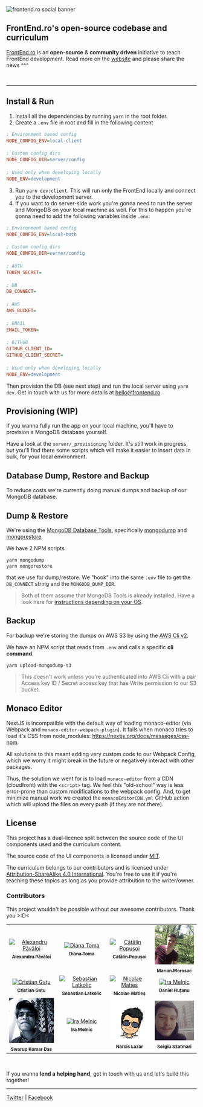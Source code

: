 ![frontend.ro social banner](https://frontend.ro/main-seo-image.jpg)

## FrontEnd.ro's open-source codebase and curriculum

[FrontEnd.ro](https://FrontEnd.ro) is an **open-source** & **community driven** initiative to teach FrontEnd development. Read more on the [website](https://FrontEnd.ro) and please share the news ^^^

<br />
<hr />

## Install & Run 

1. Install all the dependencies by running `yarn` in the root folder.
2. Create a `.env` file in root and fill in the following content

```ini
; Environment based config
NODE_CONFIG_ENV=local-client

; Custom config dirs
NODE_CONFIG_DIR=server/config

; Used only when developing locally
NODE_ENV=development
```

3. Run `yarn dev:client`. This will run only the FrontEnd locally and connect you to the development server.
4. If you want to do server-side work you're gonna need to run the server and MongoDB on your local machine as well. For this to happen you're gonna need to add the following variables inside `.env`:

```ini
; Environment based config
NODE_CONFIG_ENV=local-both

; Custom config dirs
NODE_CONFIG_DIR=server/config

; AUTH
TOKEN_SECRET=

; DB
DB_CONNECT=

; AWS
AWS_BUCKET=

; EMAIL
EMAIL_TOKEN=

; GITHUB
GITHUB_CLIENT_ID=
GITHUB_CLIENT_SECRET=

; Used only when developing locally
NODE_ENV=development
```

Then provision the DB (see next step) and run the local server using `yarn dev`. Get in touch with us for more details at [hello@frontend.ro](hello@frontend.ro).

## Provisioning (WIP)

If you wanna fully run the app on your local machine, you'll have to provision a MongoDB database yourself.

Have a look at the `server/_provisioning` folder. It's still work in progress, but you'll find there some scripts which will make it easier to insert data in bulk, for your local environment.

## Database Dump, Restore and Backup

To reduce costs we're currently doing manual dumps and backup of our MongoDB database.
## Dump & Restore

We're using the [MongoDB Database Tools](https://docs.mongodb.com/database-tools/), specifically [mongodump](https://docs.mongodb.com/database-tools/mongodump) and [mongorestore](https://docs.mongodb.com/database-tools/mongorestore/).

We have 2 NPM scripts

```
yarn mongodump
yarn mongorestore
```

that we use for dump/restore. We "hook" into the same `.env` file to get the `DB_CONNECT` string and the `MONGODB_DUMP_DIR`.

> Both of them assume that MongoDB Tools is already installed. Have a look here for [instructions depending on your OS](https://docs.mongodb.com/database-tools/installation/installation/).

## Backup

For backup we're storing the dumps on AWS S3 by using the [AWS Cli v2](https://docs.aws.amazon.com/cli/).

We have an NPM script that reads from `.env` and calls a specific **cli command**.

```
yarn upload-mongodump-s3
```

> This doesn't work unless you're authenticated into AWS Cli with a pair Access key ID / Secret access key that has Write permission to our S3 bucket.


## Monaco Editor

NextJS is incompatible with the default way of loading monaco-editor (via Webpack and `monaco-editor-webpack-plugin`). It fails when monaco tries to load it's CSS from node_modules: https://nextjs.org/docs/messages/css-npm.

All solutions to this meant adding very custom code to our Webpack Config, which we worry it might break in the future or negatively interact with other packages. 

Thus, the solution we went for is to load `monaco-editor` from a CDN (cloudfront) with the `<script>` tag. We feel this "old-school" way is less error-prone than custom modifications to the webpack config. And, to get minimize manual work we created the `monacoEditorCDN.yml` GitHub action which will upload the files on every push (if they are not there).

## License

This project has a dual-licence split between the source code of the UI components used and the curriculum content.

The source code of the UI components is licensed under [MIT](https://github.com/FrontEnd-ro/frontend.ro/blob/master/LICENSE).

The curriculum belongs to our contributors and is licensed under [Attribution-ShareAlike 4.0 International](https://github.com/FrontEnd-ro/frontend.ro/blob/master/frontend-ssr/curriculum/LICENSE.md). You're free to use it if you're teaching these topics as long as you provide attribution to the writer/owner.

### Contributors

This project wouldn't be possible without our awesome contributors. Thank you >:D<

<table>
    <tr>
        <td align="center">
            <a href="https://iampava.com"><img src="https://raw.githubusercontent.com/FrontEnd-ro/frontend.ro/master/client/public/images/contributors/iampava_2.jpg" width="120px;" alt="Alexandru Păvăloi"/><br /><sub><b>Alexandru Păvăloi</b></sub></a></td>
        <td align="center">
            <a href="https://github.com/andreeatoma"><img src="https://raw.githubusercontent.com/FrontEnd-ro/frontend.ro/master/client/public/images/contributors/andreeatoma.jpg" width="120px;" alt="Diana Toma"/><br /><sub><b>Diana Toma</b></sub></a></td>
        <td align="center">
            <a href="https://github.com/catalinpopusoi">
                <img src="https://raw.githubusercontent.com/FrontEnd-ro/frontend.ro/master/client/public/images/contributors/catalinpopusoi.jpg" width="120px;" alt="Cătălin Popușoi"/><br /><sub><b>Cătălin Popușoi</b></sub></a></td>
        <td align="center">
            <a href="https://github.com/MarianGeorgeMorosac">
                <img src="https://raw.githubusercontent.com/FrontEnd-ro/frontend.ro/master/client/public/images/contributors/georgemarianmorosac.jpg" width="120px;" alt="Marian George Morosac"/><br /><sub><b>Marian Morosac</b></sub></a></td>
    </tr>
    <tr>
        <td align="center">
            <a href="https://github.com/SirCQQ"><img src="https://raw.githubusercontent.com/FrontEnd-ro/frontend.ro/master/client/public/images/contributors/cristiangatu.jpg" width="120px;" alt="Cristian Gațu"/><br /><sub><b>Cristian Gațu</b></sub></a></td>
        <td align="center">
            <a href="https://github.com/juppsy"><img src="https://raw.githubusercontent.com/FrontEnd-ro/frontend.ro/master/client/public/images/contributors/juppsy.jpg" width="120px;" alt="Sebastian Latkolic"/><br /><sub><b>Sebastian Latkolic</b></sub></a></td>
        <td align="center">
            <a href="https://github.com/nmaties/"><img src="https://raw.githubusercontent.com/FrontEnd-ro/frontend.ro/master/client/public/images/contributors/nmaties.jpg" width="120px;" alt="Nicolae Maties"/><br /><sub><b>Nicolae Matieș</b></sub></a></td>
        <td align="center">
            <a href="https://www.linkedin.com/in/danielhutanu22/"><img src="https://raw.githubusercontent.com/FrontEnd-ro/frontend.ro/master/client/public/images/contributors/danielhutanu.jpg" width="120px;" alt="Ira Melnic"/><br /><sub><b>Daniel Huțanu</b></sub></a></td>
    </tr>
    <tr>
        <td align="center">
            <a href="https://github.com/swarup4741"><img src="https://raw.githubusercontent.com/FrontEnd-ro/frontend.ro/master/client/public/images/contributors/swarup4741.jpg" width="120px;" alt="Swarup Kumar Das"/><br /><sub><b>Swarup Kumar Das</b></sub></a></td>
        <td align="center">
            <a href="https://www.facebook.com/melnic.ira/"><img src="https://raw.githubusercontent.com/FrontEnd-ro/frontend.ro/master/client/public/images/contributors/iramelnic.jpg" width="120px;" alt="Ira Melnic"/><br /><sub><b>Ira Melnic</b></sub></a></td>
        <td align="center">
            <a href="https://lazarnarcis.github.io/"><img src="https://raw.githubusercontent.com/FrontEnd-ro/frontend.ro/master/client/public/images/contributors/lazarnarcis.png" width="120px;" alt="Narcis Lazar"/><br /><sub><b>Narcis Lazar</b></sub></a></td>
        <td align="center">
            <a href="https://sergiu-szatmari.github.io/"><img src="https://raw.githubusercontent.com/FrontEnd-ro/frontend.ro/master/client/public/images/contributors/sergiu-szatmari.png" width="120px;" alt="Sergiu Szatmari"/><br /><sub><b>Sergiu Szatmari</b></sub></a></td>
    </tr></table>

<br />

If you wanna **lend a helping hand**, get in touch with us and let's build this together!

<hr />

[Twitter](https://twitter.com/FrontEndRo) | [Facebook](https://facebook.com/FrontEndRo)
